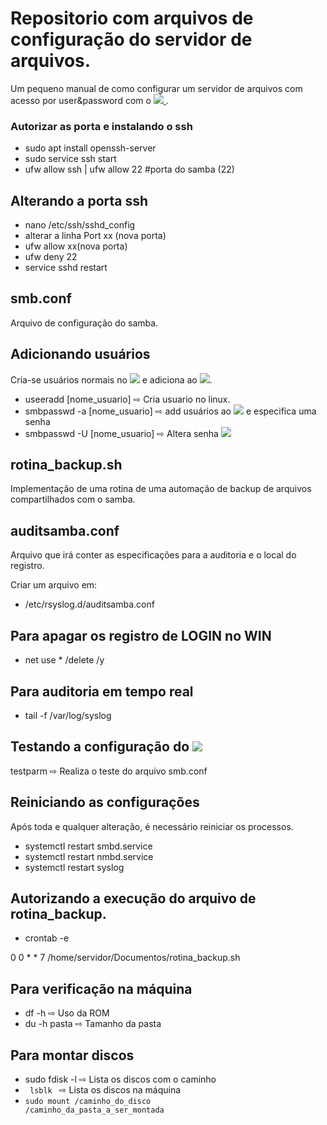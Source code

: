 # Repositorio com arquivos de configuração do servidor de arquivos.

Um pequeno manual de como configurar um servidor de arquivos com acesso por user&password com o <a href="https://www.samba.org/"> <img src="https://img.shields.io/badge/-SAMBA-violet"/> </a>.


### Autorizar as porta e instalando o ssh

* sudo apt install openssh-server
* sudo service ssh start
* ufw allow ssh | ufw allow 22 #porta do samba (22)

## Alterando a porta ssh

* nano /etc/ssh/sshd_config
* alterar a linha Port xx (nova porta)
* ufw allow xx(nova porta)
* ufw deny 22
* service sshd restart

## smb.conf

Arquivo de configuração do samba.

## Adicionando usuários

Cria-se usuários normais no <img src="https://img.shields.io/badge/-LINUX-brightgreen" /> e adiciona ao <img src="https://img.shields.io/badge/-SAMBA-violet"/>.

* useeradd [nome_usuario] &#8680; Cria usuario no linux.
* smbpasswd -a [nome_usuario] &#8680; add usuários ao <img src="https://img.shields.io/badge/-SAMBA-violet"/> e especifica uma senha
* smbpasswd -U [nome_usuario] &#8680; Altera senha <img src="https://img.shields.io/badge/-SAMBA-violet"/>

## rotina_backup.sh

Implementação de uma rotina de uma automação de backup de arquivos compartilhados com o samba.

## auditsamba.conf

Arquivo que irá conter as especificações para a auditoria e o local do registro.

Criar um arquivo em:
* /etc/rsyslog.d/auditsamba.conf


## Para apagar os registro de LOGIN no WIN

* net use * /delete /y


## Para auditoria em tempo real

* tail -f /var/log/syslog

## Testando a configuração do <img src="https://img.shields.io/badge/-SAMBA-violet"/>

testparm &#8680; Realiza o teste do arquivo smb.conf

## Reiniciando as configurações

Após toda e qualquer alteração, é necessário reiniciar os processos.

* systemctl restart smbd.service
* systemctl restart nmbd.service
* systemctl restart syslog

## Autorizando a execução do arquivo de rotina_backup.

* crontab -e

 0 0 * * 7 /home/servidor/Documentos/rotina_backup.sh

 ## Para verificação na máquina

 * df -h &#8680; Uso da ROM
 * du -h pasta &#8680; Tamanho da pasta

 ## Para montar discos

 * sudo fdisk -l &#8680; Lista os discos com o caminho
 * <code> lsblk </code> &#8680; Lista os discos na máquina
 * <code>sudo mount /caminho_do_disco /caminho_da_pasta_a_ser_montada</code>
